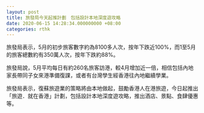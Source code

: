 ```yaml
---
layout: post
title: 旅發局今天起推計劃　包括設計本地深度遊攻略
date: 2020-06-15 14:28:34.000000000 +08:00
categories: rthk
---
```


旅發局表示，5月的初步旅客數字約為8100多人次，按年下跌近100%，而1至5月的旅客總數約有350萬人次，按年下跌約88%。

旅發局說，5月平均每日有約260名旅客訪港，較4月增加近一倍，相信包括內地家長帶同子女來港準備復課，或者有台灣學生經香港往內地繼續學業。

旅發局表示，復蘇旅遊業的策略將由本地做起，鼓勵香港人在港旅遊，今日起推出「旅遊．就在香港」計劃，包括設計本地深度遊攻略，推出酒店、景點、食肆優惠等。
